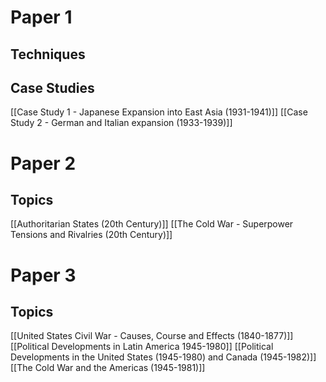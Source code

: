 # Paper 1

## Techniques

## Case Studies

[[Case Study 1 - Japanese Expansion into East Asia (1931-1941)]]
[[Case Study 2 - German and Italian expansion (1933-1939)]]

# Paper 2

## Topics

[[Authoritarian States (20th Century)]]
[[The Cold War - Superpower Tensions and Rivalries (20th Century)]]

# Paper 3

## Topics

[[United States Civil War - Causes, Course and Effects (1840-1877)]]
[[Political Developments in Latin America 1945-1980]]
[[Political Developments in the United States (1945-1980) and Canada (1945-1982)]]
[[The Cold War and the Americas (1945-1981)]]
